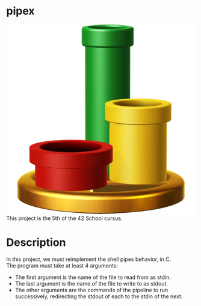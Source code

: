 # pipex
![Project illustration](./illustration.png "Does anyone need a plumber ?")<br>
This project is the 5th of the 42 School cursus.

# Description
In this project, we must reimplement the shell pipes behavior, in C.<br>
The program must take at least 4 arguments:<br>
- The first argument is the name of the file to read from as stdin.<br>
- The last argument is the name of the file to write to as stdout.<br>
- The other arguments are the commands of the pipeline to run successively,
redirecting the stdout of each to the stdin of the next.<br>
